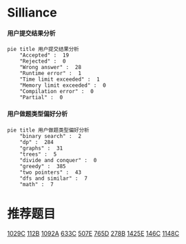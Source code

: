 # Silliance

<!-- tabs:start -->



#### **用户提交结果分析**

```mermaid
pie title 用户提交结果分析
    "Accepted" :  19
    "Rejected" :  0
    "Wrong answer" :  28
    "Runtime error" :  1
    "Time limit exceeded" :  1
    "Memory limit exceeded" :  0
    "Compilation error" :  0
    "Partial" :  0
```

#### **用户做题类型偏好分析**

```mermaid
pie title 用户做题类型偏好分析
    "binary search" :  2
    "dp" :  284
    "graphs" :  31
    "trees" :  5
    "divide and conquer" :  0
    "greedy" :  385
    "two pointers" :  43
    "dfs and similar" :  7
    "math" :  7
```



<!-- tabs:end -->
# 推荐题目
[1029C](https://codeforces.com/contest/1029/problem/C)
[112B](https://codeforces.com/contest/112/problem/B)
[1092A](https://codeforces.com/contest/1092/problem/A)
[633C](https://codeforces.com/contest/633/problem/C)
[507E](https://codeforces.com/contest/507/problem/E)
[765D](https://codeforces.com/contest/765/problem/D)
[278B](https://codeforces.com/contest/278/problem/B)
[1425E](https://codeforces.com/contest/1425/problem/E)
[146C](https://codeforces.com/contest/146/problem/C)
[1148C](https://codeforces.com/contest/1148/problem/C)
